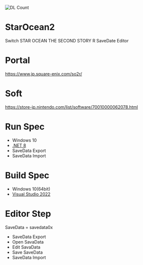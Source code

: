 ![DL Count](https://img.shields.io/github/downloads/turtle-insect/StarOcean2/total.svg)

# StarOcean2
Switch STAR OCEAN THE SECOND STORY R SaveDate Editor

# Portal
https://www.jp.square-enix.com/so2r/

# Soft
https://store-jp.nintendo.com/list/software/70010000062078.html

# Run Spec
* Windows 10
* [.NET 8](https://dotnet.microsoft.com/en-us/download/dotnet/8.0)
* SaveData Export
* SaveData Import

# Build Spec
* Windows 10(64bit)
* [Visual Studio 2022](https://visualstudio.microsoft.com/ja/vs/)

# Editor Step
SaveData = savedata0x
* SaveData Export
* Open SavaData
* Edit SavaData
* Save SaveData
* SaveData Import
